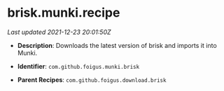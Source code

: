 # brisk.munki.recipe

_Last updated 2021-12-23 20:01:50Z_

- **Description**: Downloads the latest version of brisk and imports it into Munki.

- **Identifier**: `com.github.foigus.munki.brisk`

- **Parent Recipes**: `com.github.foigus.download.brisk`
